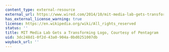 ```yaml
---
content_type: external-resource
external_url: https://www.wired.com/2014/10/mit-media-lab-gets-transforming-logo-courtesy-pentagram/
has_external_license_warning: true
license: https://en.wikipedia.org/wiki/All_rights_reserved
status: ''
title: MIT Media Lab Gets a Transforming Logo, Courtesy of Pentagram
uid: 3dc248d1-0f2d-43a0-904a-0bd0251007db
wayback_url: ''
---
```

